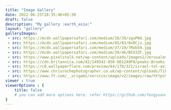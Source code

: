 ```yaml
---
title: "Image Gallery"
date: 2022-06-25T18:35:46+05:30
draft: false
description: "My gallery :earth_asia:"
layout: "gallery"
galleryImages:
 - src: https://mcdn.wallpapersafari.com/medium/10/39/zguPN4.jpg
 - src: https://mcdn.wallpapersafari.com/medium/65/83/0xRCjs.jpg
 - src: https://mcdn.wallpapersafari.com/medium/37/19/7RobS9.jpg
 - src: https://mcdn.wallpapersafari.com/medium/39/46/BIX3ZF.jpg
 - src: https://www.pixelstalk.net/wp-content/uploads/images1/Jerusalem-Wallpaper-HD-For-Desktop.jpeg
 - src: https://cdn.britannica.com/42/149542-050-6D12A9F0/peaks-Brooks-Range-Alaska-Arctic-National-Wildlife.jpg
 - src: https://c0.wallpaperflare.com/preview/64/178/321/israel-tel-aviv-yafo-jaffa-sky.jpg
 - src: https://www.chrisrochephotographer.co.uk/wp-content/uploads/Tibet-1363-1024x684.jpg
 - src: https://www.ft.com/__origami/service/image/v2/images/raw/https%3A%2F%2Fd1e00ek4ebabms.cloudfront.net%2Fproduction%2F983a408d-5fce-4c9d-9ac8-0f6a242a456d.jpg?fit=scale-down&source=next&width=700
viewer : true
viewerOptions : {
    title: false
    # you can add more options here. refer https://github.com/fengyuanchen/viewerjs?tab=readme-ov-file#options
}
---
```

